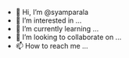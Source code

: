 - 👋 Hi, I’m @syamparala
- 👀 I’m interested in ...
- 🌱 I’m currently learning ...
- 💞️ I’m looking to collaborate on ...
- 📫 How to reach me ...

<!---
syamparala/syamparala is a ✨ special ✨ repository because its `README.md` (this file) appears on your GitHub profile.
You can click the Preview link to take a look at your changes.
--->
